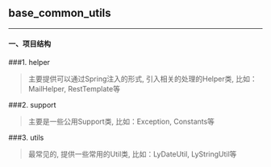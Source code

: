## base_common_utils
---

#### 一、项目结构

###1. helper 
> 主要提供可以通过Spring注入的形式, 引入相关的处理的Helper类, 比如：MailHelper, RestTemplate等
 
###2. support
> 主要是一些公用Support类, 比如：Exception, Constants等

###3. utils

> 最常见的, 提供一些常用的Util类, 比如：LyDateUtil, LyStringUtil等